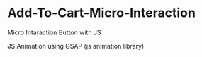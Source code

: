 # Add-To-Cart-Micro-Interaction
Micro Intaraction Button with JS

JS Animation using GSAP (js animation library)
